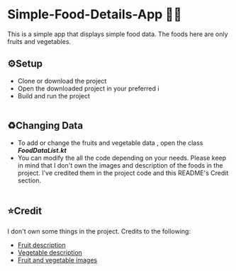 # Simple-Food-Details-App 🍆🍏
This is a simple app that displays simple food data. The foods here are only fruits and vegetables.

## ⚙️Setup
* Clone or download the project
* Open the downloaded project in your preferred i
* Build and run the project<br/><br/>

## ♻️Changing  Data
* To add  or change the fruits and vegetable data ,  open the class ***FoodDataList.kt***
* You can modify the all  the code depending on your needs.
 Please keep in mind that I don't own the images and description of the foods in the project.
 I've credited them in the project code and this README's Credit section.<br/><br/>

## ⭐Credit
I don't own some things in the project. Credits to the following: <br/>

* [Fruit description](https://www.berries.com/blog/types-of-fruit)
* [Vegetable description](https://www.nutritionadvance.com/healthy-foods/types-of-vegetables)
* [Fruit and vegetable images](https://unsplash.com/)
